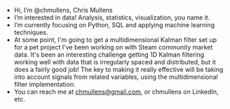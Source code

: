 - Hi, I’m @chmullens, Chris Mullens
- I’m interested in data! Analysis, statistics, visualization, you name it.
- I’m currently focusing on Python, SQL and applying machine learning techniques. 
- At some point, I'm going to get a multidimensional Kalman filter set up for a 
  pet project I've been working on with Steam community market data. It's been
  an interesting challenge getting 1D Kalman filtering working well with data
  that is irregularly spaced and distributed, but it does a fairly good job! The
  key to making it really effective will be taking into account signals from 
  related variables, using the multidimensional filter implementation. 
- You can reach me at chmullens@gmail.com, or chmullens on LinkedIn, etc.

<!---
chmullens/chmullens is a ✨ special ✨ repository because its `README.md` (this file) appears on your GitHub profile.
You can click the Preview link to take a look at your changes.
--->

